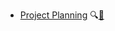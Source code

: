 * [Project Planning](./projectPlanning/)
  <trigger for="pop:projectPlanning-preview">:mag:</trigger>[:scroll:](projectPlanning/print.html)

<popover id="pop:projectPlanning-preview" title="Project Planning :mag:" placement="right">
  <div slot="content">
    <include src="preview.md" />
  </div>
</popover>
